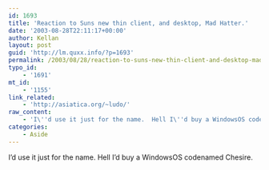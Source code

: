 ```yaml
---
id: 1693
title: 'Reaction to Suns new thin client, and desktop, Mad Hatter.'
date: '2003-08-28T22:11:17+00:00'
author: Kellan
layout: post
guid: 'http://lm.quxx.info/?p=1693'
permalink: /2003/08/28/reaction-to-suns-new-thin-client-and-desktop-mad-hatter/
typo_id:
    - '1691'
mt_id:
    - '1155'
link_related:
    - 'http://asiatica.org/~ludo/'
raw_content:
    - 'I\''d use it just for the name.  Hell I\''d buy a WindowsOS codenamed Chesire.'
categories:
    - Aside
---
```


I’d use it just for the name. Hell I’d buy a WindowsOS codenamed Chesire.